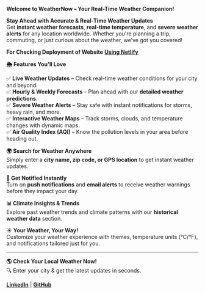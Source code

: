 **Welcome to WeatherNow – Your Real-Time Weather Companion!**  

**Stay Ahead with Accurate & Real-Time Weather Updates**  
Get **instant weather forecasts**, **real-time temperature**, and **severe weather alerts** for any location worldwide. Whether you're planning a trip, commuting, or just curious about the weather, we’ve got you covered!  

**For Checking Deployment of Website**
[**Using Netlify**](https://weatherapp-nc.netlify.app/)

**🌦️ Features You'll Love**  

✅ **Live Weather Updates** – Check real-time weather conditions for your city and beyond.  
✅ **Hourly & Weekly Forecasts** – Plan ahead with our **detailed weather predictions**.  
✅ **Severe Weather Alerts** – Stay safe with instant notifications for storms, heavy rain, and more.  
✅ **Interactive Weather Maps** – Track storms, clouds, and temperature changes with dynamic maps.  
✅ **Air Quality Index (AQI)** – Know the pollution levels in your area before heading out.  

**🌍 Search for Weather Anywhere**  
Simply enter a **city name, zip code, or GPS location** to get instant weather updates.  

**🔔 Get Notified Instantly**  
Turn on **push notifications** and **email alerts** to receive weather warnings before they impact your day.  

**📊 Climate Insights & Trends**  
Explore past weather trends and climate patterns with our **historical weather data** section.  

**☀️ Your Weather, Your Way!**  
Customize your weather experience with themes, temperature units (°C/°F), and notifications tailored just for you.  

---

**🌎 Check Your Local Weather Now!**  
🔍 Enter your city & get the latest updates in seconds.  

[**LinkedIn**](https://www.linkedin.com/in/nishchaync-83b8152b0/) | [**GitHub**](https://github.com/DeathSquat)  
